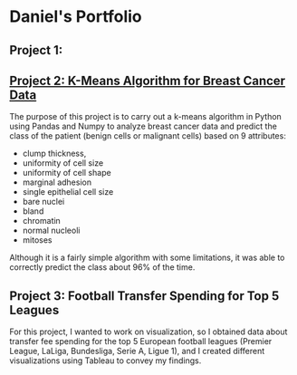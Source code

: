 # Daniel's Portfolio
## Project 1:

## [Project 2: K-Means Algorithm for Breast Cancer Data](https://github.com/dani-dr06/BreastCancerProject)
The purpose of this project is to carry out
a k-means algorithm in Python using Pandas and Numpy to analyze breast cancer data and predict the class of the patient
(benign cells or malignant cells) based on 9 attributes: 
* clump thickness, 
* uniformity of cell size
* uniformity of cell shape 
* marginal adhesion
* single epithelial cell size 
* bare nuclei 
* bland
* chromatin
* normal nucleoli 
* mitoses 

Although it is a fairly simple algorithm with some limitations, it was able to correctly predict the class about 96% of the time.

## Project 3: Football Transfer Spending for Top 5 Leagues
For this project, I wanted to work on visualization, so I obtained data about transfer fee spending for the top 5 European football leagues (Premier League, LaLiga, Bundesliga, Serie A, Ligue 1), and I created different visualizations using Tableau to convey my findings.
